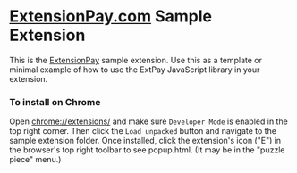# [ExtensionPay.com](https://extensionpay.com) Sample Extension

This is the [ExtensionPay](https://extensionpay.com) sample extension. Use this as a template or minimal example of how to use the ExtPay JavaScript library in your extension.

### To install on Chrome
Open [chrome://extensions/](chrome://extensions/) and make sure `Developer Mode` is enabled in the top right corner. Then click the `Load unpacked` button and navigate to the sample extension folder. Once installed, click the extension's icon ("E") in the browser's top right toolbar to see popup.html. (It may be in the "puzzle piece" menu.)
